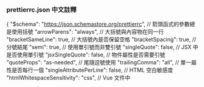### prettierrc.json 中文註釋

{
"$schema": "https://json.schemastore.org/prettierrc",
// 箭頭函式的參數總是使用括號
"arrowParens": "always",
// 大括號與內容物在同一行
"bracketSameLine": true,
// 大括號內是否保留空格
"bracketSpacing": true,
// 分號結尾
"semi": true,
// 使用單引號而非雙引號
"singleQuote": false,
// JSX 中是否使用單引號
"jsxSingleQuote": false,
// 物件屬性是否需要引號
"quoteProps": "as-needed",
// 尾隨逗號使用
"trailingComma": "all",
// 單一屬性是否每行一個
"singleAttributePerLine": false,
// HTML 空白敏感度
"htmlWhitespaceSensitivity": "css",
// Vue 文件中 <script> 和 <style> 是否縮排
"vueIndentScriptAndStyle": false,
// 是否保留文本樣式（wrapping）
"proseWrap": "preserve",
// 是否插入 Prettier 編輯器指示
"insertPragma": false,
// 是否需要指定 Prettier 編輯器指示
"requirePragma": false,
// 是否使用 tab 縮排
"useTabs": false,
// 內嵌語言格式化
"embeddedLanguageFormatting": "auto",
// Tab 寬度
"tabWidth": 2,
// 單行代碼的最大寬度
"printWidth": 200
}
